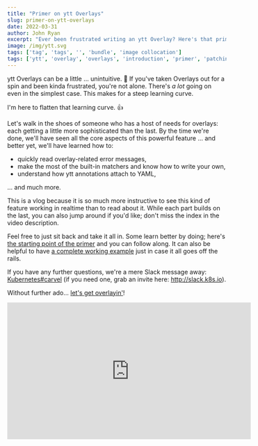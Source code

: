 ```yaml
---
title: "Primer on ytt Overlays"
slug: primer-on-ytt-overlays
date: 2022-03-31
author: John Ryan
excerpt: "Ever been frustrated writing an ytt Overlay? Here's that primer you wish you had."
image: /img/ytt.svg
tags: ['tag', 'tags', '', 'bundle', 'image collocation']
tags: ['ytt', 'overlay', 'overlays', 'introduction', 'primer', 'patching']
---
```


ytt Overlays can be a little ... unintuitive. 😬 If you've taken Overlays out for a spin and been kinda frustrated, you're not alone. There's _a lot_ going on even in the simplest case. This makes for a steep learning curve.

I'm here to flatten that learning curve. 👍

Let's walk in the shoes of someone who has a host of needs for overlays: each getting a little more sophisticated than the last. By the time we're done, we'll have seen all the core aspects of this powerful feature ... and better yet, we'll have learned how to:
- quickly read overlay-related error messages, 
- make the most of the built-in matchers and know how to write your own,
- understand how ytt annotations attach to YAML,

... and much more.

This is a vlog because it is so much more instructive to see this kind of feature working in realtime than to read about it. While each part builds on the last, you can also jump around if you'd like; don't miss the index in the video description.

Feel free to just sit back and take it all in. Some learn better by doing; here's [the starting point of the primer](https://carvel.dev/ytt/#gist:https://gist.github.com/pivotaljohn/28869c2a1261e7e922412feee25adb8d) and you can follow along. It can also be helpful to have [a complete working example](https://carvel.dev/ytt/#gist:https://gist.github.com/pivotaljohn/fd11e2b4ee7256ec574dda77856ef956) just in case it all goes off the rails.

If you have any further questions, we're a mere Slack message away: [Kubernetes#carvel](https://kubernetes.slack.com/archives/CH8KCCKA5) (if you need one, grab an invite here: http://slack.k8s.io).

Without further ado... [let's get overlayin'](https://youtu.be/3IDetDhoC34)!

<iframe width="560" height="315" src="https://www.youtube-nocookie.com/embed/3IDetDhoC34" title="YouTube video player" frameborder="0" allow="accelerometer; autoplay; clipboard-write; encrypted-media; gyroscope; picture-in-picture" allowfullscreen></iframe>
